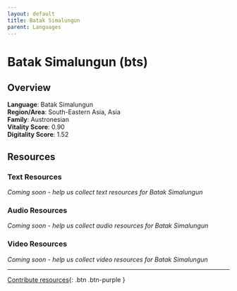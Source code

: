 ```yaml
---
layout: default
title: Batak Simalungun
parent: Languages
---
```


# Batak Simalungun (bts)

## Overview

**Language**: Batak Simalungun  
**Region/Area**: South-Eastern Asia, Asia  
**Family**: Austronesian  
**Vitality Score**: 0.90  
**Digitality Score**: 1.52  

## Resources

### Text Resources
*Coming soon - help us collect text resources for Batak Simalungun*

### Audio Resources
*Coming soon - help us collect audio resources for Batak Simalungun*

### Video Resources
*Coming soon - help us collect video resources for Batak Simalungun*

---

[Contribute resources](https://fairtrain.github.io/){: .btn .btn-purple }
